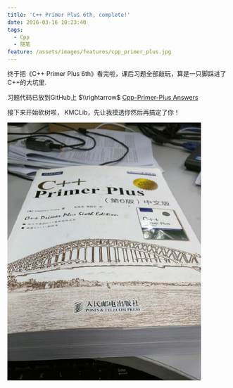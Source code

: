 ```yaml
---
title: 'C++ Primer Plus 6th, complete!'
date: 2016-03-16 10:23:40
tags:
  - Cpp
  - 随笔
feature: /assets/images/features/cpp_primer_plus.jpg
---
```

终于把《C++ Primer Plus 6th》看完啦，课后习题全部敲玩，算是一只脚踩进了C++的大坑里.

习题代码已放到GitHub上 $\\rightarrow$ [<span class="fa fa-github"></span> Cpp-Primer-Plus Answers](https://github.com/PytLab/Cpp-Primer-Plus)

接下来开始砍树啦，
KMCLib，先让我摸透你然后再搞定了你！

<!-- more -->
![](assets/images/blog_img/2016-03-16-C-Primer-Plus-6th-complete/cpp_primer_plus.jpg)
